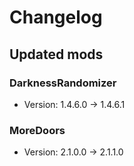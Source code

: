 # Changelog


## Updated mods

### DarknessRandomizer

- Version: 1.4.6.0 -> 1.4.6.1

### MoreDoors

- Version: 2.1.0.0 -> 2.1.1.0

